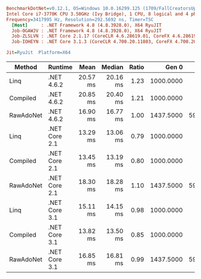 ``` ini

BenchmarkDotNet=v0.12.1, OS=Windows 10.0.16299.125 (1709/FallCreatorsUpdate/Redstone3)
Intel Core i7-3770K CPU 3.50GHz (Ivy Bridge), 1 CPU, 8 logical and 4 physical cores
Frequency=3417995 Hz, Resolution=292.5692 ns, Timer=TSC
  [Host]     : .NET Framework 4.8 (4.8.3928.0), X64 RyuJIT
  Job-OGAWJV : .NET Framework 4.8 (4.8.3928.0), X64 RyuJIT
  Job-ZLSLVN : .NET Core 2.1.17 (CoreCLR 4.6.28619.01, CoreFX 4.6.28619.01), X64 RyuJIT
  Job-IOHEYN : .NET Core 3.1.3 (CoreCLR 4.700.20.11803, CoreFX 4.700.20.12001), X64 RyuJIT

Jit=RyuJit  Platform=X64  

```
|    Method |       Runtime |     Mean |   Median | Ratio |     Gen 0 |    Gen 1 |    Gen 2 | Allocated |
|---------- |-------------- |---------:|---------:|------:|----------:|---------:|---------:|----------:|
|      Linq |    .NET 4.6.2 | 20.57 ms | 20.16 ms |  1.23 | 1000.0000 |        - |        - |  10.38 MB |
|  Compiled |    .NET 4.6.2 | 20.85 ms | 20.40 ms |  1.21 | 1000.0000 |        - |        - |  10.38 MB |
| RawAdoNet |    .NET 4.6.2 | 16.90 ms | 16.77 ms |  1.00 | 1437.5000 | 593.7500 | 187.5000 |   7.96 MB |
|      Linq | .NET Core 2.1 | 13.29 ms | 13.06 ms |  0.79 | 1000.0000 |        - |        - |  10.34 MB |
|  Compiled | .NET Core 2.1 | 13.45 ms | 13.19 ms |  0.80 | 1000.0000 |        - |        - |  10.34 MB |
| RawAdoNet | .NET Core 2.1 | 18.30 ms | 18.28 ms |  1.10 | 1437.5000 | 593.7500 | 187.5000 |   7.94 MB |
|      Linq | .NET Core 3.1 | 15.11 ms | 14.15 ms |  0.98 | 1000.0000 |        - |        - |  10.34 MB |
|  Compiled | .NET Core 3.1 | 13.82 ms | 13.50 ms |  0.85 | 1000.0000 |        - |        - |  10.34 MB |
| RawAdoNet | .NET Core 3.1 | 16.85 ms | 16.81 ms |  0.99 | 1437.5000 | 593.7500 | 187.5000 |   7.94 MB |
